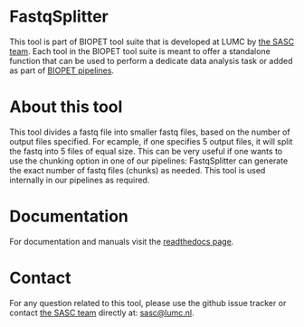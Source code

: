 #  FastqSplitter
This tool is part of BIOPET tool suite that is developed at LUMC by [the SASC team](http://sasc.lumc.nl/). 
Each tool in the BIOPET tool suite is meant to offer a standalone function that can be used to perform a
dedicate data analysis task or added as part of [BIOPET pipelines](http://biopet-docs.readthedocs.io/en/latest/).

#  About this tool
This tool divides a fastq file into smaller fastq files, based on the number of output files specified. For ecample,
if one specifies 5 output files, it will split the fastq into 5 files of equal size. This can be very useful if one
wants to use the chunking option in one of our pipelines: FastqSplitter can generate the exact number of fastq files
(chunks) as needed. This tool is used internally in our pipelines as required.

#  Documentation
For documentation and manuals visit the [readthedocs page](http://biopet-FastqSplitter.readthedocs.io/en/latest/).


#  Contact

<p>
  <!-- Obscure e-mail address for spammers -->
For any question related to this tool, please use the github issue tracker or contact 
  <a href='http://sasc.lumc.nl/'>the SASC team</a> directly at: <a href='&#109;&#97;&#105;&#108;&#116;&#111;&#58;
 &#115;&#97;&#115;&#99;&#64;&#108;&#117;&#109;&#99;&#46;&#110;&#108;'>
  &#115;&#97;&#115;&#99;&#64;&#108;&#117;&#109;&#99;&#46;&#110;&#108;</a>.
</p>
